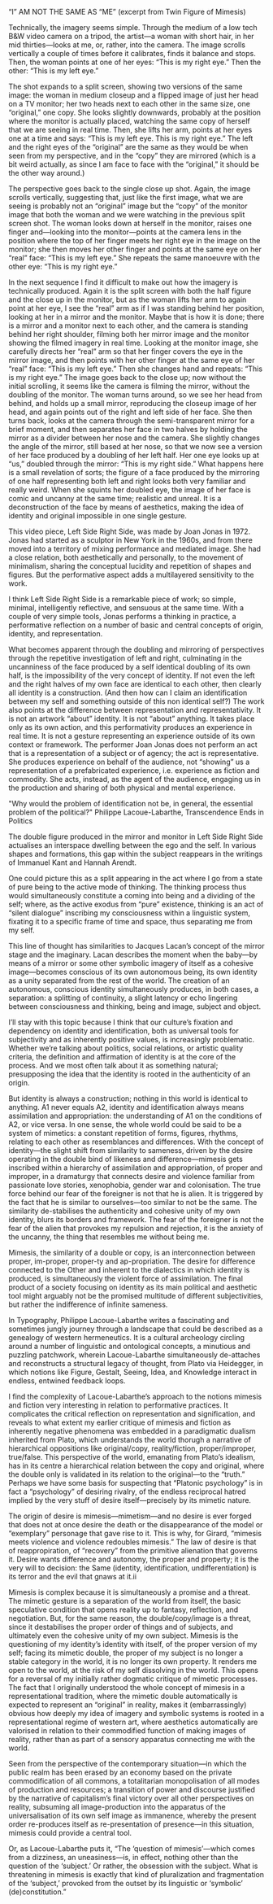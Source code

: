 “I” AM NOT THE SAME AS “ME”
(excerpt from Twin Figure of Mimesis)

Technically, the imagery seems simple. Through the medium of a low tech B&W video camera on a tripod, the artist—a woman with short hair, in her mid thirties—looks at me, or, rather, into the camera. The image scrolls vertically a couple of times before it calibrates, finds it balance and stops. Then, the woman points at one of her eyes: “This is my right eye.” Then the other: “This is my left eye.”

The shot expands to a split screen, showing two versions of the same image: the woman in medium closeup and a flipped image of just her head on a TV monitor; her two heads next to each other in the same size, one “original,” one copy. She looks slightly downwards, probably at the position where the monitor is actually placed, watching the same copy of herself that we are seeing in real time. Then, she lifts her arm, points at her eyes one at a time and says: “This is my left eye. This is my right eye.” The left and the right eyes of the “original” are the same as they would be when seen from my perspective, and in the “copy” they are mirrored (which is a bit weird actually, as since I am face to face with the “original,” it should be the other way around.)

The perspective goes back to the single close up shot. Again, the image scrolls vertically, suggesting that, just like the first image, what we are seeing is probably not an “original” image but the “copy” of the monitor image that both the woman and we were watching in the previous split screen shot. The woman looks down at herself in the monitor, raises one finger and—looking into the monitor—points at the camera lens in the position where the top of her finger meets her right eye in the image on the monitor; she then moves her other finger and points at the same eye on her “real” face: “This is my left eye.” She repeats the same manoeuvre with the other eye: “This is my right eye.”

In the next sequence I find it difficult to make out how the imagery is technically produced. Again it is the split screen with both the half figure and the close up in the monitor, but as the woman lifts her arm to again point at her eye, I see the “real” arm as if I was standing behind her position, looking at her in a mirror and the monitor. Maybe that is how it is done; there is a mirror and a monitor next to each other, and the camera is standing behind her right shoulder, filming both her mirror image and the monitor showing the filmed imagery in real time. Looking at the monitor image, she carefully directs her “real” arm so that her finger covers the eye in the mirror image, and then points with her other finger at the same eye of her “real” face: “This is my left eye.” Then she changes hand and repeats: “This is my right eye.”
The image goes back to the close up; now without the initial scrolling, it seems like the camera is filming the mirror, without the doubling of the monitor. The woman turns around, so we see her head from behind, and holds up a small mirror, reproducing the closeup image of her head, and again points out of the right and left side of her face. She then turns back, looks at the camera through the semi-transparent mirror for a brief moment, and then separates her face in two halves by holding the mirror as a divider between her nose and the camera. She slightly changes the angle of the mirror, still based at her nose, so that we now see a version of her face produced by a doubling of her left half. Her one eye looks up at “us,” doubled through the mirror: “This is my right side.” What happens here is a small revelation of sorts; the figure of a face produced by the mirroring of one half representing both left and right looks both very familiar and really weird. When she squints her doubled eye, the image of her face is comic and uncanny at the same time; realistic and unreal. It is a deconstruction of the face by means of aesthetics, making the idea of identity and original impossible in one single gesture.

This video piece, Left Side Right Side, was made by Joan Jonas in 1972. Jonas had started as a sculptor in New York in the 1960s, and from there moved into a territory of mixing performance and mediated image. She had a close relation, both aesthetically and personally, to the movement of minimalism, sharing the conceptual lucidity and repetition of shapes and figures. But the performative aspect adds a multilayered sensitivity to the work.

I think Left Side Right Side is a remarkable piece of work; so simple, minimal, intelligently reflective, and sensuous at the same time. With a couple of very simple tools, Jonas performs a thinking in practice, a performative reflection on a number of basic and central concepts of origin, identity, and representation.

What becomes apparent through the doubling and mirroring of perspectives through the repetitive investigation of left and right, culminating in the uncanniness of the face produced by a self identical doubling of its own half, is the impossibility of the very concept of identity. If not even the left and the right halves of my own face are identical to each other, then clearly all identity is a construction. (And then how can I claim an identification between my self and something outside of this non identical self?)
The work also points at the difference between representation and representativity. It is not an artwork “about” identity. It is not “about” anything. It takes place only as its own action, and this performativity produces an experience in real time. It is not a gesture representing an experience outside of its own context or framework. The performer Joan Jonas does not perform an act that is a representation of a subject or of agency; the act is representative. She produces experience on behalf of the audience, not “showing” us a representation of a prefabricated experience, i.e. experience as fiction and commodity. She acts, instead, as the agent of the audience, engaging us in the production and sharing of both physical and mental experience.

"Why would the problem of identification not be, in general, the essential problem of the political?"
Philippe Lacoue-Labarthe, Transcendence Ends in Politics

The double figure produced in the mirror and monitor in Left Side Right Side actualises an interspace dwelling between the ego and the self. In various shapes and formations, this gap within the subject reappears in the writings of Immanuel Kant and Hannah Arendt.

One could picture this as a split appearing in the act where I go from a state of pure being to the active mode of thinking. The thinking process thus would simultaneously constitute a coming into being and a dividing of the self; where, as the active exodus from “pure” existence, thinking is an act of “silent dialogue” inscribing my consciousness within a linguistic system, fixating it to a specific frame of time and space, thus separating me from my self.

This line of thought has similarities to Jacques Lacan’s concept of the mirror stage and the imaginary. Lacan describes the moment when the baby—by means of a mirror or some other symbolic imagery of itself as a cohesive image—becomes conscious of its own autonomous being, its own identity as a unity separated from the rest of the world. The creation of an autonomous, conscious identity simultaneously produces, in both cases, a separation: a splitting of continuity, a slight latency or echo lingering between consciousness and thinking, being and image, subject and object.

I’ll stay with this topic because I think that our culture’s fixation and dependency on identity and identification, both as universal tools for subjectivity and as inherently positive values, is increasingly problematic. Whether we’re talking about politics, social relations, or artistic quality criteria, the definition and affirmation of identity is at the core of the process. And we most often talk about it as something natural; presupposing the idea that the identity is rooted in the authenticity of an origin.

But identity is always a construction; nothing in this world is identical to anything. A1 never equals A2, identity and identification always means assimilation and appropriation: the understanding of A1 on the conditions of A2, or vice versa. In one sense, the whole world could be said to be a system of mimetics: a constant repetition of forms, figures, rhythms, relating to each other as resemblances and differences. With the concept of identity—the slight shift from similarity to sameness, driven by the desire operating in the double bind of likeness and difference—mimesis gets inscribed within a hierarchy of assimilation and appropriation, of proper and improper, in a dramaturgy that connects desire and violence familiar from passionate love stories, xenophobia, gender war and colonisation. The true force behind our fear of the foreigner is not that he is alien. It is triggered by the fact that he is similar to ourselves—too similar to not be the same. The similarity de-stabilises the authenticity and cohesive unity of my own identity, blurs its borders and framework. The fear of the foreigner is not the fear of the alien that provokes my repulsion and rejection, it is the anxiety of the uncanny, the thing that resembles me without being me.

Mimesis, the similarity of a double or copy, is an interconnection between proper, im-proper, proper-ty and ap-propriation. The desire for difference connected to the Other and inherent to the dialectics in which identity is produced, is simultaneously the violent force of assimilation. The final product of a society focusing on identity as its main political and aesthetic tool might arguably not be the promised multitude of different subjectivities, but rather the indifference of infinite sameness.

In Typography, Philippe Lacoue-Labarthe writes a fascinating and sometimes jungly journey through a landscape that could be described as a genealogy of western hermeneutics. It is a cultural archeology circling around a number of linguistic and ontological concepts, a minutious and puzzling patchwork, wherein Lacoue-Labarthe simultaneously de-attaches and reconstructs a structural legacy of thought, from Plato via Heidegger, in which notions like Figure, Gestalt, Seeing, Idea, and Knowledge interact in endless, entwined feedback loops.

I find the complexity of Lacoue-Labarthe’s approach to the notions mimesis and fiction very interesting in relation to performative practices. It complicates the critical reflection on representation and signification, and reveals to what extent my earlier critique of mimesis and fiction as inherently negative phenomena was embedded in a paradigmatic dualism inherited from Plato, which understands the world thorugh a narrative of hierarchical oppositions like original/copy, reality/fiction, proper/improper, true/false. This perspective of the world, emanating from Plato’s idealism, has in its centre a hierarchical relation between the copy and original, where the double only is validated in its relation to the original—to the “truth.”
Perhaps we have some basis for suspecting that “Platonic psychology” is in fact a “psychology” of desiring rivalry, of the endless reciprocal hatred implied by the very stuff of desire itself—precisely by its mimetic nature.

The origin of desire is mimesis—mimetism—and no desire is ever forged that does not at once desire the death or the disappearance of the model or “exemplary” personage that gave rise to it. This is why, for Girard, “mimesis meets violence and violence redoubles mimesis.” The law of desire is that of reappropiration, of “recovery” from the primitive alienation that governs it. Desire wants difference and autonomy, the proper and property; it is the very will to decision: the Same (identity, identification, undifferentiation) is its terror and the evil that gnaws at it.ii

Mimesis is complex because it is simultaneously a promise and a threat. The mimetic gesture is a separation of the world from itself, the basic speculative condition that opens reality up to fantasy, reflection, and negotiation. But, for the same reason, the double/copy/image is a threat, since it destabilises the proper order of things and of subjects, and ultimately even the cohesive unity of my own subject. Mimesis is the questioning of my identity’s identity with itself, of the proper version of my self; facing its mimetic double, the proper of my subject is no longer a stable category in the world, it is no longer its own property. It renders me open to the world, at the risk of my self dissolving in the world.
This opens for a reversal of my initially rather dogmatic critique of mimetic processes. The fact that I originally understood the whole concept of mimesis in a representational tradition, where the mimetic double automatically is expected to represent an “original” in reality, makes it (embarrassingly) obvious how deeply my idea of imagery and symbolic systems is rooted in a representational regime of western art, where aesthetics automatically are valorised in relation to their commodified function of making images of reality, rather than as part of a sensory apparatus connecting me with the world.

Seen from the perspective of the contemporary situation—in which the public realm has been erased by an economy based on the private commodification of all commons, a totalitarian monopolisation of all modes of production and resources; a transition of power and discourse justified by the narrative of capitalism’s final victory over all other perspectives on reality, subsuming all image-production into the apparatus of the universalisation of its own self image as immanence, whereby the present order re-produces itself as re-presentation of presence—in this situation, mimesis could provide a central tool.

Or, as Lacoue-Labarthe puts it, “The ‘question of mimesis’—which comes from a dizziness, an uneasiness—is, in effect, nothing other than the question of the ‘subject.’ Or rather, the obsession with the subject. What is threatening in mimesis is exactly that kind of pluralization and fragmentation of the ‘subject,’ provoked from the outset by its linguistic or ‘symbolic’ (de)constitution.”
